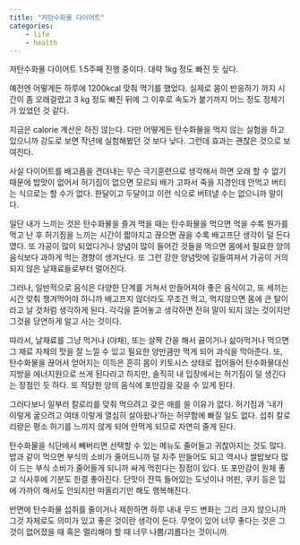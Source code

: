 ```yaml
---
title: "저탄수화물 다이어트"
categories:
    - life
    - health
---
```


저탄수화물 다이어트 1.5주째 진행 중이다. 대략 1kg 정도 빠진 듯 싶다.

예전엔 어떻게든 하루에 1200kcal 맞춰 먹기를 했었다. 실제로 몸이 반응하기 까지 시간이 좀 오래걸렸고 3 kg 정도 빠진 뒤에 그 이후로 속도가 붙기까지 어느 정도 정체기가 있었던 것 같다.

지금은 calorie 계산은 하진 않는다. 다만 어떻게든 탄수화물을 먹지 않는 실험을 하고 있으니까 강도로 보면 작년에 실험해봤던 것 보다 낮다. 그런데 효과는 괜찮은 것으로 보여진다. 

사실 다이어트를 배고픔을 견뎌내는 무슨 극기훈련으로 생각해서 하면 오래 할 수 없기 때문에 밥맛이 없어서 허기짐이 없으면 모르되 배가 고파서 죽을 지경인데 안먹고 버티는 식으로는 할 수가 없다. 한달이고 두달이고 이런 식으로 버텨낼 수는 없으니까 말이다.

일단 내가 느끼는 것은 탄수화물을 즐겨 먹을 때는 탄수화물을 먹으면 먹을 수록 뭔가를 먹고 난 후 허기짐을 느끼는 시간이 짧아지고 끊으면 끊을 수록 배고프단 생각이 덜 든다였다. 또 가공이 많이 되었다거나 양념이 많이 들어간 것들을 먹으면 몸에서 필요한 양의 음식보다 과하게 먹는 경향이 생겨난다. 또 그런 강한 양념맛에 길들여져서 가공이 거의 되지 않은 날재료들로부터 멀어진다.

그러나, 일반적으로 음식은 다양한 단계를 거쳐서 만들어져야 좋은 음식이고, 또 세끼는 시간 맞춰 챙겨먹어야 하니까 배고프지 않더라도 무조건 먹고, 먹지않으면 몸에 큰 탈이라고 날 것처럼 생각하게 된다. 각각을 뜯어놓고 생각하면 전혀 말이 되지 않는 것이지만 그것을 당연하게 알고 사는 것이다.

따라서, 날재료를 그냥 먹거나 (야채), 또는 살짝 간을 해서 끓이거나 삶아먹거나 먹으면 그 재료 자체의 맛을 잘 느낄 수 있고 필요한 양만큼만 먹게 되어 과식을 막아준다. 또, 탄수화물을 끊어서 얻어지는 이득은 흔히 몸이 키토시스 상태로 접어들어 탄수화물대신 지방을 에너지원으로 쓰게 된다라고 하지만, 솔직히 내 입장에서는 허기짐이 덜 생긴다는 장점인 듯 하다. 또 적당한 양의 음식에 포만감을 갖을 수 있게 된다.

그러다보니 일부러 칼로리를 맞춰 먹으려고 갖은 애를 쓸 이유가 없다. 허기짐과 '내가 이렇게 굶으려고 여태 이렇게 열심히 살아왔나'하는 허무함에 빠질 일도 없다. 섭취 칼로리량은 평소 허기를 느끼지 않게 되어 안먹게 되므로 자연히 줄게 된다.

탄수화물을 식단에서 빼버리면 선택할 수 있는 메뉴도 줄어들고 귀찮아지는 것도 많다. 밥과 같이 먹으면 부식의 소비가 줄어드니까 덜 자주 만들어도 되고 역시나 쌀밥보다 많이 드는 부식 소비가 줄어들게 되니까 싸게 먹힌다는 장점이 있다. 또 포만감이 원체 좋고 식사후에 기분도 한결 좋아진다. 단맛이 잔뜩 들어있는 도넛이나 머핀, 쿠키 등은 입에 가까이 해서도 안되지만 떠올리기만 해도 행복해진다. 

반면에 탄수화물 섭취를 줄이거나 제한하면 하루 내내 무드 변화는 그리 크지 않으니까 그것 자체로도 의미가 있고 좋은 것이란 생각이 든다. 무엇이 있어 너무 좋다는 것은 그것이 없어졌을 때 혹은 멀리해야 할 때 너무 나쁨/괴롭다는 것이니까. 


